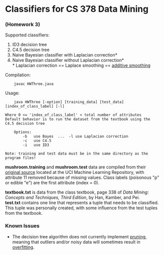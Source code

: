 # Classifiers for CS 378 Data Mining  
### (Homework 3)

Supported classifiers: 

1. ID3 decision tree
2. C4.5 decision tree
3. Naive Bayesian classifier with Laplacian correction\*  
4. Naive Bayesian classifier without Laplacian correction\*  
\* Laplacian correction == Laplace smoothing == [additive smoothing](http://en.wikipedia.org/wiki/Additive_smoothing)
  

Compilation:
  
        javac HWThree.java  
    
    
Usage: 
 
        java HWThree [-option] [training_data] [test_data] [index_of_class_label] [-l]
        
    Where 0 <= 'index_of_class_label' < total number of attributes
    Default behavior is to run the dataset from the textbook using the C4.5 decision tree
    
        Options:
            -b   use Bayes  ...  -l use Laplacian correction
            -c   use C4.5
            -i   use ID3
    
    Note: training and test data must be in the same directory as the program files!
    
    
**mushroom.training** and **mushroom.test** data are compiled from their [original source](http://archive.ics.uci.edu/ml/datasets/Mushroom) located at the UCI Machine Learning Repository,
with attribute 11 removed because of missing values. Class labels (poisonous "p" or edible "e") are the first attribute (index = 0).

**textbook.txt** is data from the class textbook, page 338 of *Data Mining: Concepts and Techniques, Third Edition*, by Han, Kamber, and Pei.  
**test.txt** contains one line that represents a tuple that needs to be classified. This tuple was personally created, with some influence from the test tuples from the textbook.  

### Known Issues  
- The decision tree algorithm does not currently implement [pruning](http://en.wikipedia.org/wiki/Pruning_%28decision_trees%29), meaning that outliers and/or noisy data will sometimes result in [overfitting](http://en.wikipedia.org/wiki/Overfitting). 